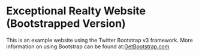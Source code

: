 # Exceptional Realty Website (Bootstrapped Version)

This is an example website using the Twitter Bootstrap v3 framework.
More information on using Bootstrap can be found at:[GetBootstrap.com](http://getgootstrap.com)